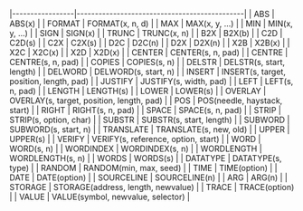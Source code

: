 |-----------------|----------------------------------------------|
| ABS             | ABS(x)                                       |
| FORMAT          | FORMAT(x, n, d)                              |
| MAX             | MAX(x, y, ...)                               |
| MIN             | MIN(x, y, ...)                               |
| SIGN            | SIGN(x)                                      |
| TRUNC           | TRUNC(x, n)                                  |
| B2X             | B2X(b)                                       |
| C2D             | C2D(s)                                       |
| C2X             | C2X(s)                                       |
| D2C             | D2C(n)                                       |
| D2X             | D2X(n)                                       |
| X2B             | X2B(x)                                       |
| X2C             | X2C(x)                                       |
| X2D             | X2D(x)                                       |
| CENTER          | CENTER(s, n, pad)                            |
| CENTRE          | CENTRE(s, n, pad)                            |
| COPIES          | COPIES(s, n)                                 |
| DELSTR          | DELSTR(s, start, length)                     |
| DELWORD         | DELWORD(s, start, n)                         |
| INSERT          | INSERT(s, target, position, length, pad)     |
| JUSTIFY         | JUSTIFY(s, width, pad)                       |
| LEFT            | LEFT(s, n, pad)                              |
| LENGTH          | LENGTH(s)                                    |
| LOWER           | LOWER(s)                                     |
| OVERLAY         | OVERLAY(s, target, position, length, pad)    |
| POS             | POS(needle, haystack, start)                 |
| RIGHT           | RIGHT(s, n, pad)                             |
| SPACE           | SPACE(s, n, pad)                             |
| STRIP           | STRIP(s, option, char)                       |
| SUBSTR          | SUBSTR(s, start, length)                     |
| SUBWORD         | SUBWORD(s, start, n)                         |
| TRANSLATE       | TRANSLATE(s, new, old)                       |
| UPPER           | UPPER(s)                                     |
| VERIFY          | VERIFY(s, reference, option, start)          |
| WORD            | WORD(s, n)                                   |
| WORDINDEX       | WORDINDEX(s, n)                              |
| WORDLENGTH      | WORDLENGTH(s, n)                             |
| WORDS           | WORDS(s)                                     |
| DATATYPE        | DATATYPE(s, type)                            |
| RANDOM          | RANDOM(min, max, seed)                       |
| TIME            | TIME(option)                                 |
| DATE            | DATE(option)                                 |
| SOURCELINE      | SOURCELINE(n)                                |
| ARG             | ARG(n)                                       |
| STORAGE         | STORAGE(address, length, newvalue)           |
| TRACE           | TRACE(option)                                |
| VALUE           | VALUE(symbol, newvalue, selector)            |
